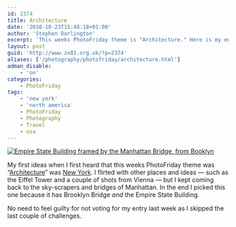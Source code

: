 ```yaml
---
id: 2374
title: Architecture
date: '2010-10-23T15:48:18+01:00'
author: 'Stephen Darlington'
excerpt: 'This weeks PhotoFriday theme is "Architecture." Here is my entry.'
layout: post
guid: 'http://www.zx81.org.uk/?p=2374'
aliases: ['/photography/photofriday/architecture.html']
adman_disable:
    - 'on'
categories:
    - PhotoFriday
tags:
    - 'new york'
    - 'north america'
    - PhotoFriday
    - Photography
    - Travel
    - usa
---
```


[![Empire State Building framed by the Manhattan Bridge, from Booklyn](https://i0.wp.com/farm5.staticflickr.com/4121/4872226058_435bbcd582.jpg?resize=333%2C500)](http://www.flickr.com/photos/stephendarlington/4872226058/ "Empire State Building framed by the Manhattan Bridge, from Booklyn by stephendarlington, on Flickr")

My first ideas when I first heard that this weeks PhotoFriday theme was “[Architecture](http://www.photofriday.com/archives/challenge/001026.php)” was [New York](http://www.zx81.org.uk/travel/new-new-york.html). I flirted with other places and ideas — such as the Eiffel Tower and a couple of shots from Vienna — but I kept coming back to the sky-scrapers and bridges of Manhattan. In the end I picked this one because it has Brooklyn Bridge *and* the Empire State Building.

No need to feel guilty for not voting for my entry last week as I skipped the last couple of challenges.